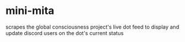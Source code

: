 # mini-mita
 scrapes the global consciousness project's live dot feed to display and update discord users on the dot's current status
